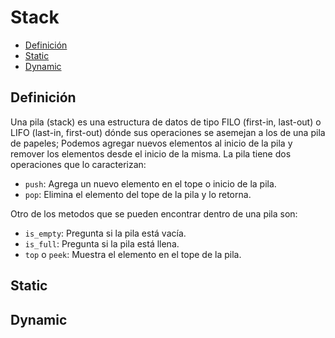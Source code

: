 # Stack

- [Definición](#definición)
- [Static](#static)
- [Dynamic](#dynamic)

## Definición

Una pila (stack) es una estructura de datos de tipo FILO (first-in, last-out) o LIFO (last-in, first-out) dónde sus operaciones se asemejan a los de una pila de papeles; Podemos agregar nuevos elementos al inicio de la pila y remover los elementos desde el inicio de la misma. La pila tiene dos operaciones que lo caracterizan:

- `push`: Agrega un nuevo elemento en el tope o inicio de la pila.
- `pop`: Elimina el elemento del tope de la pila y lo retorna.

Otro de los metodos que se pueden encontrar dentro de una pila son:

- `is_empty`: Pregunta si la pila está vacía.
- `is_full`: Pregunta si la pila está llena.
- `top` o `peek`: Muestra el elemento en el tope de la pila.

## Static

## Dynamic
